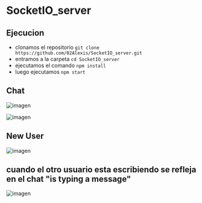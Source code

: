 # SocketIO_server
## Ejecucion
- clonamos el repositorio `git clone https://github.com/02Alexis/SocketIO_server.git`
- entramos a la carpeta `cd SocketIO_server`
- ejecutamos el comando `npm install`
- luego ejecutamos `npm start`

## Chat
  ![imagen](https://github.com/02Alexis/SocketIO_server/assets/99287560/65cb6d53-a620-4a56-a95f-eac68303dca3)

![imagen](https://github.com/02Alexis/SocketIO_server/assets/99287560/0278ed15-59d9-491c-b7e7-f53770631c2e)

## New User
![imagen](https://github.com/02Alexis/SocketIO_server/assets/99287560/d3d7ceab-3e2b-4a3c-afd9-cdd44c56019b)

## cuando el otro usuario esta escribiendo se refleja en el chat "is typing a message"
![imagen](https://github.com/02Alexis/SocketIO_server/assets/99287560/60a7798b-0759-4208-a192-a0e1d299247b)
